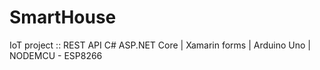 # SmartHouse
IoT project :: REST API C# ASP.NET Core | Xamarin forms | Arduino Uno | NODEMCU - ESP8266
